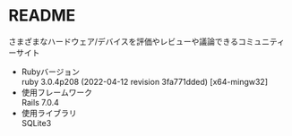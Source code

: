 # README
さまざまなハードウェア/デバイスを評価やレビューや議論できるコミュニティーサイト





* Rubyバージョン  
ruby 3.0.4p208 (2022-04-12 revision 3fa771dded) [x64-mingw32]
* 使用フレームワーク  
Rails 7.0.4
* 使用ライブラリ  
SQLite3
